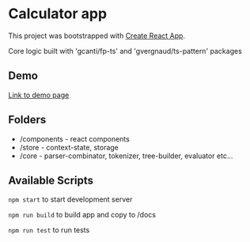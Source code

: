 # Calculator app

This project was bootstrapped with [Create React App](https://github.com/facebook/create-react-app).

Core logic built with 'gcanti/fp-ts' and 'gvergnaud/ts-pattern' packages

## Demo

[Link to demo page](https://diverpb.github.io/calculator-fp-ts/)

## Folders

- /components - react components
- /store - context-state, storage
- /core - parser-combinator, tokenizer, tree-builder, evaluator etc...

## Available Scripts

`npm start` to start development server

`npm run build` to build app and copy to /docs

`npm run test` to run tests

